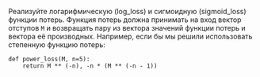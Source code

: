 Реализуйте логарифмическую (log_loss) и сигмоидную (sigmoid_loss) функции потерь. Функция потерь должна принимать на 
вход вектор отступов `M` и возвращать пару из вектора значений функции потерь и вектора её производных. Например, если бы 
мы решили использовать степенную функцию потерь:
    
    def power_loss(M, n=5):
        return M ** (-n), -n * (M ** (-n - 1))
